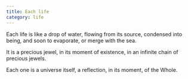 ```yaml
---
title: Each life
category: life
---
```


Each life
is like a drop of water,
flowing from its source,
condensed into being,
and soon to evaporate,
or merge with the sea.

It is a precious jewel,
in its moment of existence,
in an infinite chain
of precious jewels.

Each one
is a universe itself,
a reflection,
in its moment,
of the Whole.
